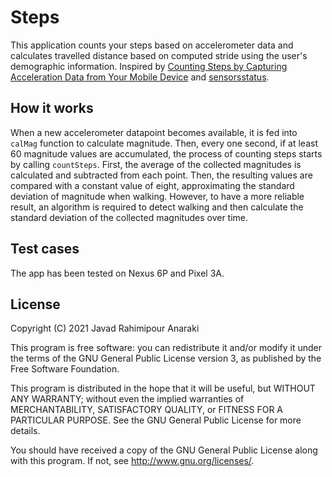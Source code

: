 # Steps

This application counts your steps based on accelerometer data and calculates travelled distance based on computed stride using the user's demographic information. Inspired by [Counting Steps by Capturing Acceleration Data from Your Mobile Device](https://www.mathworks.com/help/matlabmobile_android/ug/counting-steps-by-capturing-acceleration-data.html) and [sensorsstatus](https://open-store.io/app/sensorsstatus.chrisclime).


## How it works

When a new accelerometer datapoint becomes available, it is fed into `calMag` function to calculate magnitude. Then, every one second, if at least 60 magnitude values are accumulated, the process of counting steps starts by calling `countSteps`. First, the average of the collected magnitudes is calculated and subtracted from each point. Then, the resulting values are compared with a constant value of eight, approximating the standard deviation of magnitude when walking. However, to have a more reliable result, an algorithm is required to detect walking and then calculate the standard deviation of the collected magnitudes over time.

## Test cases

The app has been tested on Nexus 6P and Pixel 3A. 

## License

Copyright (C) 2021  Javad Rahimipour Anaraki

This program is free software: you can redistribute it and/or modify it under the terms of the GNU General Public License version 3, as published
by the Free Software Foundation.

This program is distributed in the hope that it will be useful, but WITHOUT ANY WARRANTY; without even the implied warranties of MERCHANTABILITY, SATISFACTORY QUALITY, or FITNESS FOR A PARTICULAR PURPOSE.  See the GNU General Public License for more details.

You should have received a copy of the GNU General Public License along with this program.  If not, see <http://www.gnu.org/licenses/>.
